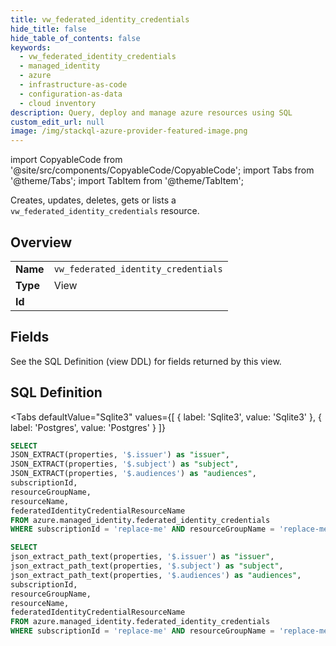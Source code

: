 ```yaml
--- 
title: vw_federated_identity_credentials
hide_title: false
hide_table_of_contents: false
keywords:
  - vw_federated_identity_credentials
  - managed_identity
  - azure
  - infrastructure-as-code
  - configuration-as-data
  - cloud inventory
description: Query, deploy and manage azure resources using SQL
custom_edit_url: null
image: /img/stackql-azure-provider-featured-image.png
---
```


import CopyableCode from '@site/src/components/CopyableCode/CopyableCode';
import Tabs from '@theme/Tabs';
import TabItem from '@theme/TabItem';

Creates, updates, deletes, gets or lists a <code>vw_federated_identity_credentials</code> resource.

## Overview
<table><tbody>
<tr><td><b>Name</b></td><td><code>vw_federated_identity_credentials</code></td></tr>
<tr><td><b>Type</b></td><td>View</td></tr>
<tr><td><b>Id</b></td><td><CopyableCode code="azure.managed_identity.vw_federated_identity_credentials" /></td></tr>
</tbody></table>

## Fields

See the SQL Definition (view DDL) for fields returned by this view.

## SQL Definition

<Tabs
defaultValue="Sqlite3"
values={[
{ label: 'Sqlite3', value: 'Sqlite3' },
{ label: 'Postgres', value: 'Postgres' }
]}
>
<TabItem value="Sqlite3">

```sql
SELECT
JSON_EXTRACT(properties, '$.issuer') as "issuer",
JSON_EXTRACT(properties, '$.subject') as "subject",
JSON_EXTRACT(properties, '$.audiences') as "audiences",
subscriptionId,
resourceGroupName,
resourceName,
federatedIdentityCredentialResourceName
FROM azure.managed_identity.federated_identity_credentials
WHERE subscriptionId = 'replace-me' AND resourceGroupName = 'replace-me' AND resourceName = 'replace-me';
```

</TabItem>
<TabItem value="Postgres">

```sql
SELECT
json_extract_path_text(properties, '$.issuer') as "issuer",
json_extract_path_text(properties, '$.subject') as "subject",
json_extract_path_text(properties, '$.audiences') as "audiences",
subscriptionId,
resourceGroupName,
resourceName,
federatedIdentityCredentialResourceName
FROM azure.managed_identity.federated_identity_credentials
WHERE subscriptionId = 'replace-me' AND resourceGroupName = 'replace-me' AND resourceName = 'replace-me';
```

</TabItem>
</Tabs>
